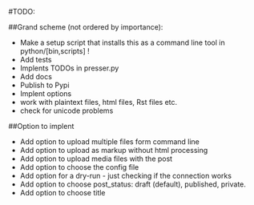 #TODO:

##Grand scheme (not ordered by importance):
* Make a setup script that installs this as a command line tool in python/[bin,scripts] !
* Add tests
* Implents TODOs in presser.py
* Add docs
* Publish to Pypi
* Implent options
* work with plaintext files, html files, Rst files etc.
* check for unicode problems

##Option to implent

* Add option to upload multiple files form command line
* Add option to upload as markup without html processing
* Add option to upload media files with the post
* Add option to choose the config file
* Add option for a dry-run - just checking if the connection works
* Add option to choose post_status: draft (default), published, private.
* Add option to choose title